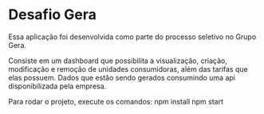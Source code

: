 # Desafio Gera

Essa aplicação foi desenvolvida como parte do processo seletivo no Grupo Gera.

Consiste em um dashboard que possibilita a visualização, criação, modificação e remoção de unidades consumidoras, além das tarifas que elas possuem.
Dados que estão sendo gerados consumindo uma api disponibilizada pela empresa.

Para rodar o projeto, execute os comandos: 
  npm install
  npm start
